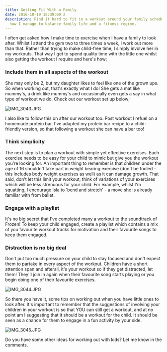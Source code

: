```yaml
---
title: Getting Fit With a Family
date: 2016-10-19 18:39:00 Z
description: Find it hard to fit in a workout around your family schedule? Find out
  how I manage to balance family life and a fitness regime.
---
```


I often get asked how I make time to exercise when I have a family to look after. Whilst I attend the gym two to three times a week, I work out more than that. Rather than trying to make child-free time, I simply involve her in my workouts. That way I get to spend quality time with the little one whilst also getting the workout I require and here's how;

### Include them in all aspects of the workout

She may only be 2, but my daughter likes to feel like one of the grown ups. So when working out, that's exactly what I do! She gets a mat like mummy's, a drink like mummy's and occasionally even gets a say in what type of workout we do. Check out our workout set up below;

![IMG_3043.JPG](/uploads/IMG_3043.JPG)

I also like to follow this on after our workout too. Post workout I refuel on a homemade protein bar. I've adapted my protein bar recipe to a child-friendly version, so that following a workout she can have a bar too!

### Think simplicity

The next step is to plan a workout with simple yet effective exercises. Each exercise needs to be easy for your child to mimic but give you the workout you're looking for. An important thing to remember is that children under the age of 16 shouldn't take part in weight bearing exercise (don't be fooled - this includes body weight exercises as well) as it can damage growth. That said, don't let this limit your workout; think of variations of your exercises which will be less strenuous for your child. For example, whilst I'm squatting, I encourage Isla to 'bend and stretch' - a move she is already familiar with  from ballet.

### Engage with a playlist

It's no big secret that I've completed many a workout to the soundtrack of Frozen! To keep your child engaged, create a playlist which contains a mix of you favourite workout tracks for motivation and their favourite songs to keep them engaged.

### Distraction is no big deal

Don't put too much pressure on your child to stay focused and don't expect them to partake in every aspect of the workout. Children have a short attention span and afterall, it's your workout so if they get distracted, let them! They'll join in again when their favourite song starts playing or you begin doing one of their favourite exercises.

![IMG_3044.JPG](/uploads/IMG_3044.JPG)

So there you have it, some tips on working out when you have little ones to look after. It's important to remember that the suggestions of involving your children in your workout is so that YOU can still get a workout, and at no point am I suggesting that it should be a workout for the child. It should be seen as a chance for them to engage in a fun activity by your side.

![IMG_3045.JPG](/uploads/IMG_3045.JPG)

Do you have some other ideas for working out with kids? Let me know in the comments.
